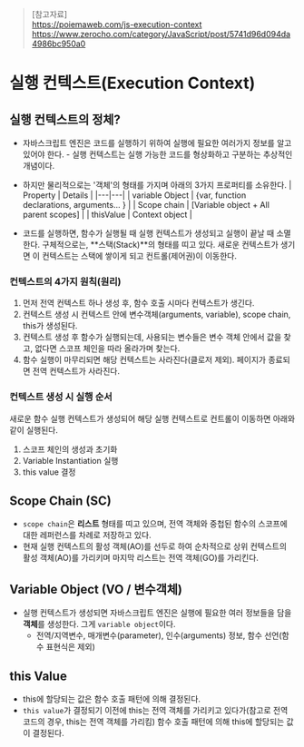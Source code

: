 > [참고자료]  
> https://poiemaweb.com/js-execution-context  
> https://www.zerocho.com/category/JavaScript/post/5741d96d094da4986bc950a0  

# 실행 컨텍스트(Execution Context)

## 실행 컨텍스트의 정체?
- 자바스크립트 엔진은 코드를 실행하기 위하여 실행에 필요한 여러가지 정보를 알고 있어야 한다. - 실행 컨텍스트는 실행 가능한 코드를 형상화하고 구분하는 추상적인 개념이다.
- 하지만 물리적으로는 '객체'의 형태를 가지며 아래의 3가지 프로퍼티를 소유한다.
  | Property | Details |
  |---|---|
  | variable Object | {var, function declarations, arguments... } |
  | Scope chain | [Variable object + All parent scopes] |
  | thisValue | Context object |

- 코드를 실행하면, 함수가 실행될 때 실행 컨텍스트가 생성되고 실행이 끝날 때  소멸한다. 구체적으로는, **스택(Stack)**의 형태를 띠고 있다. 새로운 컨텍스트가 생기면 이 컨텍스트는 스택에 쌓이게 되고 컨트롤(제어권)이 이동한다.

### 컨텍스트의 4가지 원칙(원리)
1. 먼저 전역 컨텍스트 하나 생성 후, 함수 호출 시마다 컨텍스트가 생긴다.
2. 컨텍스트 생성 시 컨텍스트 안에 변수객체(arguments, variable), scope chain, this가 생성된다.
3. 컨텍스트 생성 후 함수가 실행되는데, 사용되는 변수들은 변수 객체 안에서 값을 찾고, 없다면 스코프 체인을 따라 올라가며 찾는다.
4. 함수 실행이 마무리되면 해당 컨텍스트는 사라진다(클로저 제외). 페이지가 종료되면 전역 컨텍스트가 사라진다.

### 컨텍스트 생성 시 실행 순서
새로운 함수 실행 컨텍스트가 생성되어 해당 실행 컨텍스트로 컨트롤이 이동하면 아래와 같이 실행된다.
1. 스코프 체인의 생성과 초기화
2. Variable Instantiation 실행
3. this value 결정

## Scope Chain (SC)
- `scope chain`은 **리스트** 형태를 띠고 있으며, 전역 객체와 중첩된 함수의 스코프에 대한 레퍼런스를 차례로 저장하고 있다.
- 현재 실행 컨텍스트의 활성 객체(AO)를 선두로 하여 순차적으로 상위 컨텍스트의 활성 객체(AO)를 가리키며 마지막 리스트는 전역 객체(GO)를 가리킨다.

## Variable Object (VO / 변수객체)
- 실행 컨텍스트가 생성되면 자바스크립트 엔진은 실행에 필요한 여러 정보들을 담을 **객체**를 생성한다. 그게 `variable object`이다.
  * 전역/지역변수, 매개변수(parameter), 인수(arguments) 정보, 함수 선언(함수 표현식은 제외)

## this Value
- this에 할당되는 값은 함수 호출 패턴에 의해 결정된다.
- `this value`가 결정되기 이전에 this는 전역 객체를 가리키고 있다가(참고로 전역 코드의 경우, this는 전역 객체를 가리킴) 함수 호출 패턴에 의해 this에 할당되는 값이 결정된다.